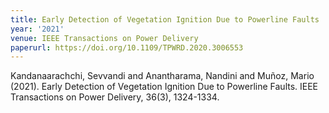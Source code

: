 ```yaml
---
title: Early Detection of Vegetation Ignition Due to Powerline Faults
year: '2021'
venue: IEEE Transactions on Power Delivery
paperurl: https://doi.org/10.1109/TPWRD.2020.3006553
---
```

Kandanaarachchi, Sevvandi and Anantharama, Nandini and Muñoz, Mario (2021). Early Detection of Vegetation Ignition Due to Powerline Faults. IEEE Transactions on Power Delivery, 36(3), 1324-1334.

